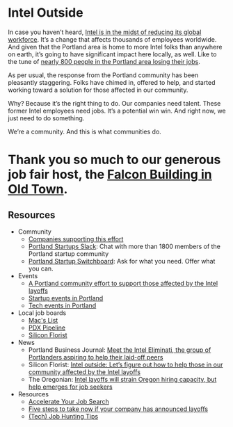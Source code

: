 # Intel Outside
In case you haven’t heard, [Intel is in the midst of reducing its global workforce](http://www.bizjournals.com/portland/blog/techflash/2016/04/intel-bombshell-784-job-cuts-in-hillsboro-and.html). It’s a change that affects thousands of employees worldwide. And given that the Portland area is home to more Intel folks than anywhere on earth, it’s going to have significant impact here locally, as well. Like to the tune of [nearly 800 people in the Portland area losing their jobs](http://www.opb.org/news/article/intel-oregon-layoffs-job-cuts/).

As per usual, the response from the Portland community has been pleasantly staggering. Folks have chimed in, offered to help, and started working toward a solution for those affected in our community.

Why? Because it’s the right thing to do. Our companies need talent. These former Intel employees need jobs. It’s a potential win win. And right now, we just need to do something.

We’re a community. And this is what communities do.

# Thank you so much to our generous job fair host, the [Falcon Building in Old Town](https://goo.gl/maps/4WAftjFex2r).


## Resources
- Community
	- [Companies supporting this effort](https://github.com/piepdx/intel-outside/blob/master/companies.md)
	- [Portland Startups Slack](https://pdx-startups-slack.herokuapp.com/ "Portland Startups Slack"): Chat with more than 1800 members of the Portland startup community
	- [Portland Startup Switchboard](http://pdxstartups.switchboardhq.com "Portland Startups Switchboard"): Ask for what you need. Offer what you can.
- Events 
	- [A Portland community effort to support those affected by the Intel layoffs](https://jobsinpdx.eventbrite.com)
	- [Startup events in Portland](https://www.startupdigest.com/digests/portland)
	- [Tech events in Portland](http://calagator.org/)
- Local job boards
	- [Mac's List](https://www.macslist.org/)
	- [PDX Pipeline](http://pdxpipeline.com/jobs/ "PDX Pipeline")
	- [Silicon Florist](http://siliconflorist.com/jobs/) 
- News
	- Portland Business Journal: [Meet the Intel Eliminati, the group of Portlanders aspiring to help their laid-off peers](http://www.bizjournals.com/portland/blog/techflash/2016/05/meet-the-intel-eliminati-the-group-of-portlanders.html) 
	- Silicon Florist: [Intel outside: Let’s figure out how to help those in our community affected by the Intel layoffs](http://siliconflorist.com/2016/05/03/intel-figure-community-affected-intel-layoffs/)
	- The Oregonian: [Intel layoffs will strain Oregon hiring capacity, but help emerges for job seekers](http://www.oregonlive.com/silicon-forest/index.ssf/2016/05/intel_layoffs_will_strain_oreg.html)
- Resources
	- [Accelerate Your Job Search](https://accelerateyourjobsearch.wordpress.com/)
	- [Five steps to take now if your company has announced layoffs](http://raymondjames.com/saunderskellyachesonwealthmanagement/con_way_execs.htm "Five steps to take now if your company has announced layoffs")
	- [(Tech) Job Hunting Tips](https://techjobtips.wordpress.com/)
